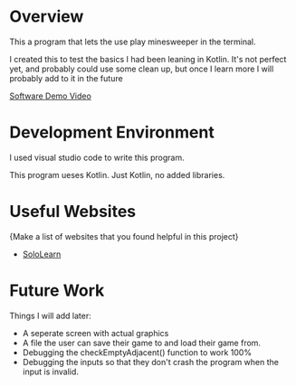 # Overview

This a program that lets the use play minesweeper in the terminal.

I created this to test the basics I had been leaning in Kotlin. It's not perfect yet, and probably could use some clean up, but once I learn more I will probably add to it in the future

[Software Demo Video](https://youtu.be/kb5s3B9sGGY)

# Development Environment

I used visual studio code to write this program.

This program ueses Kotlin. Just Kotlin, no added libraries.

# Useful Websites

{Make a list of websites that you found helpful in this project}
* [SoloLearn](https://www.sololearn.com/home)

# Future Work

Things I will add later:
* A seperate screen with actual graphics
* A file the user can save their game to and load their game from.
* Debugging the checkEmptyAdjacent() function to work 100%
* Debugging the inputs so that they don't crash the program when the input is invalid.
